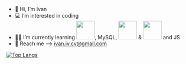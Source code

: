 - 👋 Hi, I’m Ivan
- 💻 I’m interested in coding 
- 👨‍🎓 I’m currently learning <img height=50 src="https://cdn.jsdelivr.net/gh/devicons/devicon/icons/python/python-original.svg"/>, MySQL, <img height=50 src="https://cdn.jsdelivr.net/gh/devicons/devicon/icons/html5/html5-original.svg" /> & <img height=50 src="https://cdn.jsdelivr.net/gh/devicons/devicon/icons/css3/css3-original.svg" /> and JS
- 📧 Reach me --> ivan.iv.cv@gmail.com


[![Top Langs](https://github-readme-stats.vercel.app/api/top-langs/?username=1van101&layout=compact)](https://github.com/1van101/github-readme-stats)
